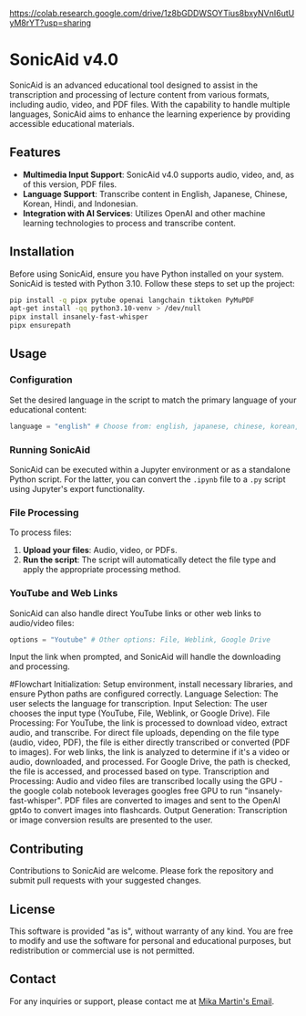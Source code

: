 https://colab.research.google.com/drive/1z8bGDDWSOYTius8bxyNVnI6utUyM8rYT?usp=sharing
# SonicAid v4.0

SonicAid is an advanced educational tool designed to assist in the transcription and processing of lecture content from various formats, including audio, video, and PDF files. With the capability to handle multiple languages, SonicAid aims to enhance the learning experience by providing accessible educational materials.

## Features

- **Multimedia Input Support**: SonicAid v4.0 supports audio, video, and, as of this version, PDF files.
- **Language Support**: Transcribe content in English, Japanese, Chinese, Korean, Hindi, and Indonesian.
- **Integration with AI Services**: Utilizes OpenAI and other machine learning technologies to process and transcribe content.

## Installation

Before using SonicAid, ensure you have Python installed on your system. SonicAid is tested with Python 3.10. Follow these steps to set up the project:

```bash
pip install -q pipx pytube openai langchain tiktoken PyMuPDF
apt-get install -qq python3.10-venv > /dev/null
pipx install insanely-fast-whisper
pipx ensurepath
```

## Usage

### Configuration

Set the desired language in the script to match the primary language of your educational content:

```python
language = "english" # Choose from: english, japanese, chinese, korean, indian (Hindi), indonesian
```

### Running SonicAid

SonicAid can be executed within a Jupyter environment or as a standalone Python script. For the latter, you can convert the `.ipynb` file to a `.py` script using Jupyter's export functionality.

### File Processing

To process files:

1. **Upload your files**: Audio, video, or PDFs.
2. **Run the script**: The script will automatically detect the file type and apply the appropriate processing method.

### YouTube and Web Links

SonicAid can also handle direct YouTube links or other web links to audio/video files:

```python
options = "Youtube" # Other options: File, Weblink, Google Drive
```

Input the link when prompted, and SonicAid will handle the downloading and processing.

#Flowchart
    Initialization: Setup environment, install necessary libraries, and ensure Python paths are configured correctly.
    Language Selection: The user selects the language for transcription.
    Input Selection: The user chooses the input type (YouTube, File, Weblink, or Google Drive).
    File Processing:
        For YouTube, the link is processed to download video, extract audio, and transcribe.
        For direct file uploads, depending on the file type (audio, video, PDF), the file is either directly transcribed or converted (PDF to images).
        For web links, the link is analyzed to determine if it's a video or audio, downloaded, and processed.
        For Google Drive, the path is checked, the file is accessed, and processed based on type.
    Transcription and Processing:
        Audio and video files are transcribed locally using the GPU - the google colab notebook leverages googles free GPU to run "insanely-fast-whisper".
        PDF files are converted to images and sent to the OpenAI gpt4o to convert images into flashcards.
    Output Generation: Transcription or image conversion results are presented to the user.



## Contributing

Contributions to SonicAid are welcome. Please fork the repository and submit pull requests with your suggested changes.

## License

This software is provided "as is", without warranty of any kind. You are free to modify and use the software for personal and educational purposes, but redistribution or commercial use is not permitted.

## Contact

For any inquiries or support, please contact me at [Mika Martin's Email](nieuwenhuyzenmikamartin@gmail.com).
